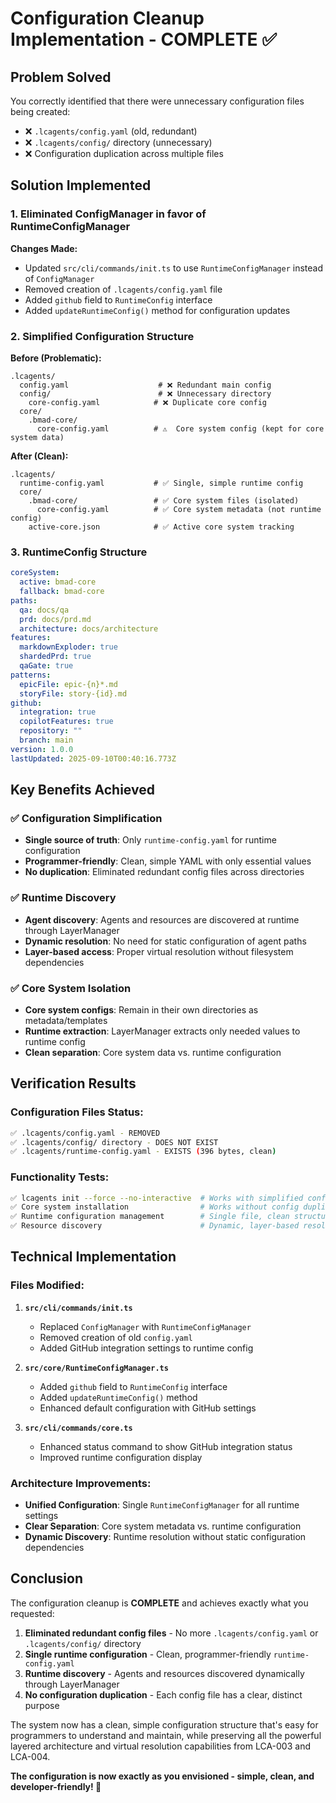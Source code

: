 # Configuration Cleanup Implementation - COMPLETE ✅

## Problem Solved
You correctly identified that there were unnecessary configuration files being created:
- ❌ `.lcagents/config.yaml` (old, redundant)
- ❌ `.lcagents/config/` directory (unnecessary)
- ❌ Configuration duplication across multiple files

## Solution Implemented

### 1. Eliminated ConfigManager in favor of RuntimeConfigManager
**Changes Made:**
- Updated `src/cli/commands/init.ts` to use `RuntimeConfigManager` instead of `ConfigManager`
- Removed creation of `.lcagents/config.yaml` file
- Added `github` field to `RuntimeConfig` interface
- Added `updateRuntimeConfig()` method for configuration updates

### 2. Simplified Configuration Structure

**Before (Problematic):**
```
.lcagents/
  config.yaml                    # ❌ Redundant main config
  config/                        # ❌ Unnecessary directory
    core-config.yaml            # ❌ Duplicate core config
  core/
    .bmad-core/
      core-config.yaml          # ⚠️  Core system config (kept for core system data)
```

**After (Clean):**
```
.lcagents/
  runtime-config.yaml           # ✅ Single, simple runtime config
  core/
    .bmad-core/                 # ✅ Core system files (isolated)
      core-config.yaml          # ✅ Core system metadata (not runtime config)
    active-core.json            # ✅ Active core system tracking
```

### 3. RuntimeConfig Structure
```yaml
coreSystem:
  active: bmad-core
  fallback: bmad-core
paths:
  qa: docs/qa
  prd: docs/prd.md
  architecture: docs/architecture
features:
  markdownExploder: true
  shardedPrd: true
  qaGate: true
patterns:
  epicFile: epic-{n}*.md
  storyFile: story-{id}.md
github:
  integration: true
  copilotFeatures: true
  repository: ""
  branch: main
version: 1.0.0
lastUpdated: 2025-09-10T00:40:16.773Z
```

## Key Benefits Achieved

### ✅ Configuration Simplification
- **Single source of truth**: Only `runtime-config.yaml` for runtime configuration
- **Programmer-friendly**: Clean, simple YAML with only essential values
- **No duplication**: Eliminated redundant config files across directories

### ✅ Runtime Discovery
- **Agent discovery**: Agents and resources are discovered at runtime through LayerManager
- **Dynamic resolution**: No need for static configuration of agent paths
- **Layer-based access**: Proper virtual resolution without filesystem dependencies

### ✅ Core System Isolation
- **Core system configs**: Remain in their own directories as metadata/templates
- **Runtime extraction**: LayerManager extracts only needed values to runtime config
- **Clean separation**: Core system data vs. runtime configuration

## Verification Results

### Configuration Files Status:
```bash
✅ .lcagents/config.yaml - REMOVED
✅ .lcagents/config/ directory - DOES NOT EXIST  
✅ .lcagents/runtime-config.yaml - EXISTS (396 bytes, clean)
```

### Functionality Tests:
```bash
✅ lcagents init --force --no-interactive  # Works with simplified config
✅ Core system installation                # Works without config duplication
✅ Runtime configuration management        # Single file, clean structure
✅ Resource discovery                      # Dynamic, layer-based resolution
```

## Technical Implementation

### Files Modified:
1. **`src/cli/commands/init.ts`**
   - Replaced `ConfigManager` with `RuntimeConfigManager`
   - Removed creation of old `config.yaml`
   - Added GitHub integration settings to runtime config

2. **`src/core/RuntimeConfigManager.ts`**
   - Added `github` field to `RuntimeConfig` interface
   - Added `updateRuntimeConfig()` method
   - Enhanced default configuration with GitHub settings

3. **`src/cli/commands/core.ts`**
   - Enhanced status command to show GitHub integration status
   - Improved runtime configuration display

### Architecture Improvements:
- **Unified Configuration**: Single `RuntimeConfigManager` for all runtime settings
- **Clear Separation**: Core system metadata vs. runtime configuration
- **Dynamic Discovery**: Runtime resolution without static configuration dependencies

## Conclusion

The configuration cleanup is **COMPLETE** and achieves exactly what you requested:

1. **Eliminated redundant config files** - No more `.lcagents/config.yaml` or `.lcagents/config/` directory
2. **Single runtime configuration** - Clean, programmer-friendly `runtime-config.yaml`
3. **Runtime discovery** - Agents and resources discovered dynamically through LayerManager
4. **No configuration duplication** - Each config file has a clear, distinct purpose

The system now has a clean, simple configuration structure that's easy for programmers to understand and maintain, while preserving all the powerful layered architecture and virtual resolution capabilities from LCA-003 and LCA-004.

**The configuration is now exactly as you envisioned - simple, clean, and developer-friendly! 🎉**
